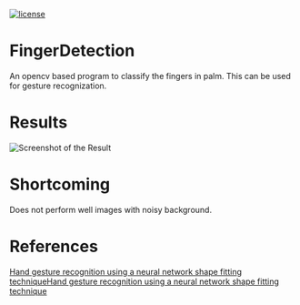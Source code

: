 [![license](https://img.shields.io/github/license/mashape/apistatus.svg)](https://github.com/thunderbo1t/FingerDetection/blob/master/LICENSE)

# FingerDetection
An opencv based program to classify the fingers in palm. This can be used for gesture recognization.

# Results
![Screenshot of the Result](https://github.com/thunderbo1t/FingerDetection/blob/master/Dataset/result.png)

# Shortcoming
Does not perform well images with noisy background.

# References

[Hand gesture recognition using a neural network shape fitting techniqueHand gesture recognition using a neural network shape fitting technique](https://dl.acm.org/citation.cfm?id=1651954)

